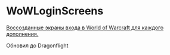 # WoWLoginScreens
[Воссозданные экраны входа в World of Warcraft для каждого дополнения.](https://DygDyg.github.io/WoWLoginScreens/)


Обновил до Dragonflight